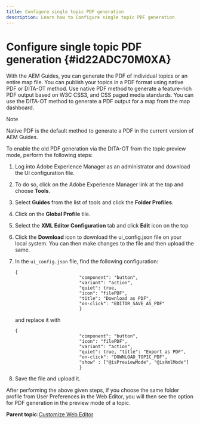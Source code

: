 ```yaml
---
title: Configure single topic PDF generation
description: Learn how to Configure single topic PDF generation
---
```


# Configure single topic PDF generation {#id22ADC70M0XA}

With the AEM Guides, you can generate the PDF of individual topics or an entire map file. You can publish your topics in a PDF format using native PDF or DITA-OT method. Use native PDF method to generate a feature-rich PDF output based on W3C CSS3, and CSS paged media standards. You can use the DITA-OT method to generate a PDF output for a map from the map dashboard.

>[!NOTE]
>
> Native PDF is the default method to generate a PDF in the current version of AEM Guides.

To enable the old PDF generation via the DITA-OT from the topic preview mode, perform the following steps:

1.  Log into Adobe Experience Manager as an administrator and download the UI configuration file.

1.  To do so, click on the Adobe Experience Manager link at the top and choose **Tools**.
1.  Select **Guides** from the list of tools and click the **Folder Profiles**.
1.  Click on the **Global Profile** tile.
1.  Select the **XML Editor Configuration** tab and click **Edit** icon on the top
1.  Click the **Download** icon to download the ui\_config.json file on your local system. You can then make changes to the file and then upload the same.
1.  In the `ui_config.json` file, find the following configuration:

    ```
    {
                            "component": "button",
                            "variant": "action",
                            "quiet": true,
                            "icon": "filePDF",
                            "title": "Download as PDF",
                            "on-click": "EDITOR_SAVE_AS_PDF"
                            }
    ```

    and replace it with

    ```
    {
                            "component": "button",
                            "icon": "filePDF",
                            "variant": "action",
                            "quiet": true, "title": "Export as PDF",
                            "on-click": "DOWNLOAD_TOPIC_PDF",
                            "show" : ["@isPreviewMode", "@isXmlMode"]
                            }
    ```

1.  Save the file and upload it.

After performing the above given steps, if you choose the same folder profile from User Preferences in the Web Editor, you will then see the option for PDF generation in the preview mode of a topic.

**Parent topic:**[Customize Web Editor](conf-web-editor.md)

